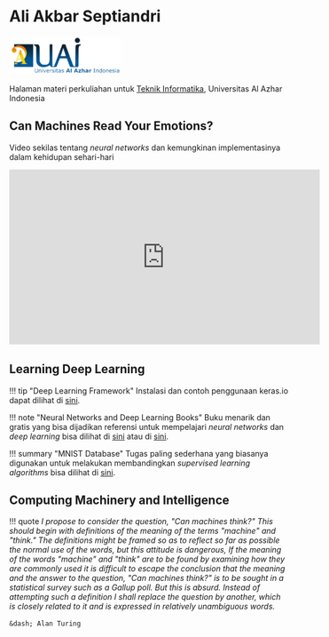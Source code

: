 # Ali Akbar Septiandri

![UAI](images/uai.png)

Halaman materi perkuliahan untuk [Teknik Informatika](http://if.uai.ac.id/), Universitas Al Azhar Indonesia

## Can Machines Read Your Emotions?

Video sekilas tentang *neural networks* dan kemungkinan implementasinya dalam kehidupan sehari-hari

<iframe width="560" height="315" src="https://www.youtube.com/embed/QFk3e5PcK7s" frameborder="0" allowfullscreen></iframe>

## Learning Deep Learning

!!! tip "Deep Learning Framework"
    Instalasi dan contoh penggunaan keras.io dapat dilihat di [sini](https://keras.io/).

!!! note "Neural Networks and Deep Learning Books"
    Buku menarik dan gratis yang bisa dijadikan referensi untuk mempelajari *neural networks* dan *deep learning* bisa dilihat di [sini](http://neuralnetworksanddeeplearning.com/) atau di [sini](http://www.deeplearningbook.org/).

!!! summary "MNIST Database"
    Tugas paling sederhana yang biasanya digunakan untuk melakukan membandingkan *supervised learning algorithms* bisa dilihat di [sini](http://yann.lecun.com/exdb/mnist/).

## Computing Machinery and Intelligence

!!! quote
    _I propose to consider the question, "Can machines think?" This should begin with definitions of the meaning of the terms "machine" and "think." The definitions might be framed so as to reflect so far as possible the normal use of the words, but this attitude is dangerous, If the meaning of the words "machine" and "think" are to be found by examining how they are commonly used it is difficult to escape the conclusion that the meaning and the answer to the question, "Can machines think?" is to be sought in a statistical survey such as a Gallup poll. But this is absurd. Instead of attempting such a definition I shall replace the question by another, which is closely related to it and is expressed in relatively unambiguous words._

    &dash; Alan Turing